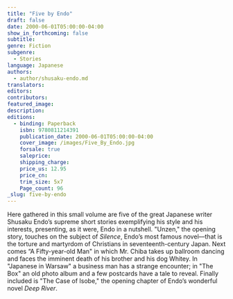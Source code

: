 ```yaml
---
title: "Five by Endo"
draft: false
date: 2000-06-01T05:00:00-04:00
show_in_forthcoming: false
subtitle:
genre: Fiction
subgenre:
  - Stories
language: Japanese
authors:
  - author/shusaku-endo.md
translators:
editors:
contributors:
featured_image:
description:
editions:
  - binding: Paperback
    isbn: 9780811214391
    publication_date: 2000-06-01T05:00:00-04:00
    cover_image: /images/Five_By_Endo.jpg
    forsale: true
    saleprice:
    shipping_charge:
    price_us: 12.95
    price_cn:
    trim_size: 5x7
    Page_count: 96
_slug: five-by-endo
---
```


Here gathered in this small volume are five of the great Japanese writer Shusaku Endo’s supreme short stories exemplifying his style and his interests, presenting, as it were, Endo in a nutshell. "Unzen," the opening story, touches on the subject of _Silence_, Endo’s most famous novel––that is the torture and martyrdom of Christians in seventeenth-century Japan. Next comes “A Fifty-year-old Man" in which Mr. Chiba takes up ballroom dancing and faces the imminent death of his brother and his dog Whitey. In "Japanese in Warsaw" a business man has a strange encounter; in "The Box" an old photo album and a few postcards have a tale to reveal. Finally included is "The Case of Isobe," the opening chapter of Endo’s wonderful novel _Deep River_.

